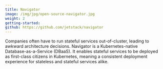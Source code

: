 ```yaml
---
title: Navigator
image: /img/jpg/open-source-navigator.jpg
weight: 2
getting-started:
github: https://github.com/jetstack/navigator
---
```


Companies often have to run stateful services out-of-cluster, leading to awkward architecture decisions. Navigator is a Kubernetes-native Database-as-a-Service (DBaaS). It enables stateful services to be deployed as first-class citizens in Kubernetes, meaning a consistent deployment experience for stateless and stateful services alike.


